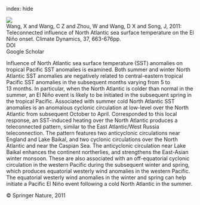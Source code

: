 index: hide

<div class="Citation">
    <div class="Citation-thumb CitationThumb-linked"  data-href="https://doi.org/10.1007/s00382-010-0833-z">
      <img src="https://static.claimspace.cloud/climate-study-static/refs/thumbs/14/Wang_et_al_2011b-thumb.png" />
    </div>

  <div class="Citation-body">
    <div class="Citation-text">Wang, X and Wang, C Z and Zhou, W and Wang, D X and Song, J, 2011: Teleconnected influence of North Atlantic sea surface temperature on the El Niño onset. <span class="Article-journal">Climate Dynamics, </span><span class="Article-volume">37, </span>663-676pp.</div>
    <div class="Citation-links">
      <div class="CitationLink" data-href="https://doi.org/10.1007/s00382-010-0833-z">
        <div class="CitationLink-icon CitationLink-Doi"></div>
        <div class="CitationLink-text">DOI</div>
      </div>
      <div class="CitationLink" data-href="https://scholar.google.com/scholar?q=10.1007/s00382-010-0833-z">
        <div class="CitationLink-icon CitationLink-Scholar"></div>
        <div class="CitationLink-text">Google Scholar</div>
      </div>
    </div>
  </div>
</div>

Influence of North Atlantic sea surface temperature (SST) anomalies on tropical Pacific SST anomalies is examined. Both summer and winter North Atlantic SST anomalies are negatively related to central-eastern tropical Pacific SST anomalies in the subsequent months varying from 5 to 13 months. In particular, when the North Atlantic is colder than normal in the summer, an El Niño event is likely to be initiated in the subsequent spring in the tropical Pacific. Associated with summer cold North Atlantic SST anomalies is an anomalous cyclonic circulation at low-level over the North Atlantic from subsequent October to April. Corresponded to this local response, an SST-induced heating over the North Atlantic produces a teleconnected pattern, similar to the East Atlantic/West Russia teleconnection. The pattern features two anticyclonic circulations near England and Lake Baikal, and two cyclonic circulations over the North Atlantic and near the Caspian Sea. The anticyclonic circulation near Lake Baikal enhances the continent northerlies, and strengthens the East-Asian winter monsoon. These are also associated with an off-equatorial cyclonic circulation in the western Pacific during the subsequent winter and spring, which produces equatorial westerly wind anomalies in the western Pacific. The equatorial westerly wind anomalies in the winter and spring can help initiate a Pacific El Niño event following a cold North Atlantic in the summer.

<div class="Citation-copy">
&copy; Springer Nature, 2011
</div>